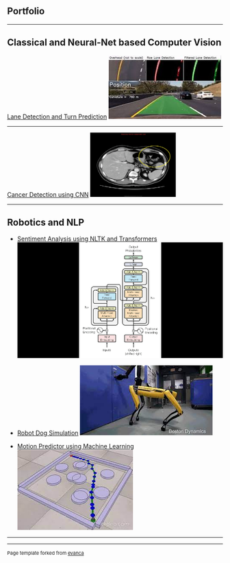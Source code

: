 ## Portfolio

---

## Classical and Neural-Net based Computer Vision

[Lane Detection and Turn Prediction](/Lane_detect.md)
<img src="images/lane_detect_thumbnail.jpeg?raw=true"/>

---
[Cancer Detection using CNN](https://nbviewer.org/github/Noor1886/Skin-cancer-detection/blob/main/Detection_of_Malignant_Skin_Cancer_using_a_CNN.ipynb)
<a href="images/CT_gastric_cancer.gif" target="_blank">
  <img src="images/CT_gastric_cancer.gif" alt="CT Gastric Cancer" width="200" height="150">
</a>

---
## Robotics and NLP

- [Sentiment Analysis using NLTK and Transformers](https://nbviewer.org/github/Noor1886/Sentiment-Analysis-NLP/blob/main/Sentiment_Analysis_Transformers.ipynb)
  <img src="images/TransformerOvalInOut_thumbnail.gif?raw=true"/>


- [Robot Dog Simulation](/robo_dog.md)
  <img src="images/robot_dog_thumbnail.jpeg?raw=true"/>


- [Motion Predictor using Machine Learning](/motion_predictor.md)
  <img src="images/motion_planning_thumbnail.jpeg?raw=true"/>

---




---
<p style="font-size:11px">Page template forked from <a href="https://github.com/evanca/quick-portfolio">evanca</a></p>
<!-- Remove above link if you don't want to attibute -->
